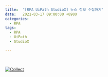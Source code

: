 ```yaml
---
title:  "[RPA UiPath StudioX] 뉴스 정보 수집하기"
date:   2021-03-17 09:00:00 +0900
categories:
  - RPA
tags:
  - RPA
  - UiPath
  - StudioX

---
```


<br>

[![Collect](http://img.youtube.com/vi/u_pDoVmxjlU/maxresdefault.jpg)](https://www.youtube.com/watch?v=u_pDoVmxjlU)
